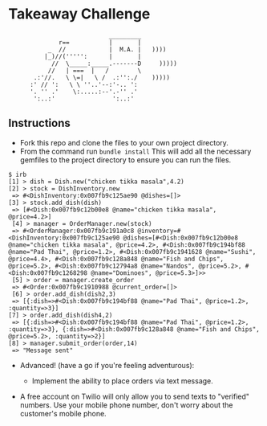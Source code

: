 Takeaway Challenge
==================
```
                            _________
              r==           |       |
           _  //            |  M.A. |   ))))
          |_)//(''''':      |       |
            //  \_____:_____.-------D     )))))
           //   | ===  |   /        \
       .:'//.   \ \=|   \ /  .:'':./    )))))
      :' // ':   \ \ ''..'--:'-.. ':
      '. '' .'    \:.....:--'.-'' .'
       ':..:'                ':..:'

 ```

Instructions
-------

* Fork this repo and clone the files to your own project directory.
* From the command  run ``` bundle install ``` This will add all the necessary gemfiles to the project directory to ensure you can run the files.

```
$ irb
[1] > dish = Dish.new("chicken tikka masala",4.2)
[2] > stock = DishInventory.new
 => #<DishInventory:0x007fb9c125ae90 @dishes=[]>
[3] > stock.add_dish(dish)
 => [#<Dish:0x007fb9c12b00e8 @name="chicken tikka masala", @price=4.2>]
 [4] > manager = OrderManager.new(stock)
 => #<OrderManager:0x007fb9c191a0c8 @inventory=#<DishInventory:0x007fb9c125ae90 @dishes=[#<Dish:0x007fb9c12b00e8 @name="chicken tikka masala", @price=4.2>, #<Dish:0x007fb9c194bf88 @name="Pad Thai", @price=1.2>, #<Dish:0x007fb9c1941628 @name="Sushi", @price=4.4>, #<Dish:0x007fb9c128a848 @name="Fish and Chips", @price=5.2>, #<Dish:0x007fb9c12794a8 @name="Nandos", @price=5.2>, #<Dish:0x007fb9c1268298 @name="Dominoes", @price=5.3>]>>
 [5] > order = manager.create_order
 => #<Order:0x007fb9c1910988 @current_order=[]>
 [6] > order.add_dish(dish2,3)
 => [{:dish=>#<Dish:0x007fb9c194bf88 @name="Pad Thai", @price=1.2>, :quantity=>3}]
[7] > order.add_dish(dish4,2)
 => [{:dish=>#<Dish:0x007fb9c194bf88 @name="Pad Thai", @price=1.2>, :quantity=>3}, {:dish=>#<Dish:0x007fb9c128a848 @name="Fish and Chips", @price=5.2>, :quantity=>2}]
[8] > manager.submit_order(order,14)
 => "Message sent"
```


* Advanced! (have a go if you're feeling adventurous):
  * Implement the ability to place orders via text message.

* A free account on Twilio will only allow you to send texts to "verified" numbers. Use your mobile phone number, don't worry about the customer's mobile phone.
